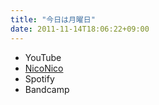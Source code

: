 ```yaml
---
title: "今日は月曜日"
date: 2011-11-14T18:06:22+09:00
---
```


- YouTube
- [NicoNico](https://nico.ms/sm16169797)
- Spotify
- Bandcamp

